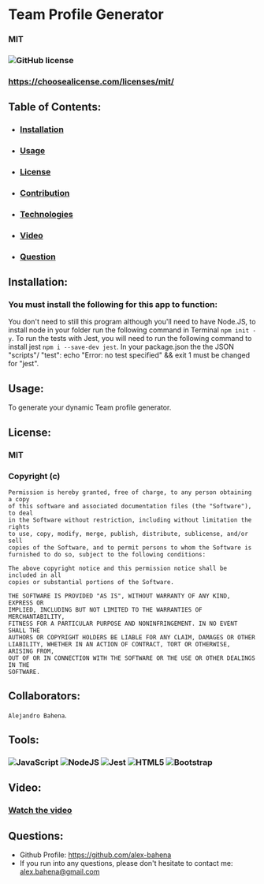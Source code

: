 # Team Profile Generator
 ### MIT 
 ### ![GitHub license](https://img.shields.io/github/license/Naereen/StrapDown.js.svg)
 ### https://choosealicense.com/licenses/mit/
  ## Table of Contents:
  - ### [Installation](#installation)
  - ### [Usage](#usage)
  - ### [License](#license)
  - ### [Contribution](#collaborators)
  - ### [Technologies](#tools)
  - ### [Video](#collaborators)
  - ### [Question](#questions)
  ## Installation:
  ### You must install the following for this app to function:
You don't need to still this program although you'll need to have Node.JS, to install node in your folder run the following command in Terminal `npm init -y`. To run the tests with Jest, you will need to run the following command to install jest `npm i --save-dev jest`. In your package.json the the JSON "scripts"/ "test": echo \"Error: no test specified\" && exit 1 must be changed for "jest".
  ## Usage:
 To generate your dynamic Team profile generator. 
  ## License:
  ### MIT 
  ### Copyright (c) <year> <copyright holders>

    Permission is hereby granted, free of charge, to any person obtaining a copy
    of this software and associated documentation files (the "Software"), to deal
    in the Software without restriction, including without limitation the rights
    to use, copy, modify, merge, publish, distribute, sublicense, and/or sell
    copies of the Software, and to permit persons to whom the Software is
    furnished to do so, subject to the following conditions:
    
    The above copyright notice and this permission notice shall be included in all
    copies or substantial portions of the Software.
    
    THE SOFTWARE IS PROVIDED "AS IS", WITHOUT WARRANTY OF ANY KIND, EXPRESS OR
    IMPLIED, INCLUDING BUT NOT LIMITED TO THE WARRANTIES OF MERCHANTABILITY,
    FITNESS FOR A PARTICULAR PURPOSE AND NONINFRINGEMENT. IN NO EVENT SHALL THE
    AUTHORS OR COPYRIGHT HOLDERS BE LIABLE FOR ANY CLAIM, DAMAGES OR OTHER
    LIABILITY, WHETHER IN AN ACTION OF CONTRACT, TORT OR OTHERWISE, ARISING FROM,
    OUT OF OR IN CONNECTION WITH THE SOFTWARE OR THE USE OR OTHER DEALINGS IN THE
    SOFTWARE.
    
  ## Collaborators:
  `Alejandro Bahena`.
  ## Tools:
  ### ![JavaScript](https://img.shields.io/badge/javascript-%23323330.svg?style=for-the-badge&logo=javascript&logoColor=%23F7DF1E) ![NodeJS](https://img.shields.io/badge/node.js-6DA55F?style=for-the-badge&logo=node.js&logoColor=white) ![Jest](https://img.shields.io/badge/-jest-%23C21325?style=for-the-badge&logo=jest&logoColor=white) ![HTML5](https://img.shields.io/badge/html5-%23E34F26.svg?style=for-the-badge&logo=html5&logoColor=white) ![Bootstrap](https://img.shields.io/badge/bootstrap-%23563D7C.svg?style=for-the-badge&logo=bootstrap&logoColor=white)
  ## Video:
  ### [Watch the video](https://drive.google.com/file/d/1vbW5DFR0WPc9xNLEWIrcepT_kDaYzKoZ/view?usp=sharing)
  ## Questions:
  - Github Profile: https://github.com/alex-bahena
  - If you run into any questions, please don't hesitate to contact me: alex.bahena@gmail.com

